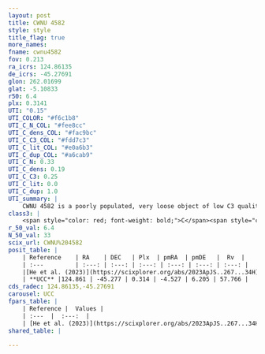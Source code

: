 ```yaml
---
layout: post
title: CWNU 4582
style: style
title_flag: true
more_names: 
fname: cwnu4582
fov: 0.213
ra_icrs: 124.86135
de_icrs: -45.27691
glon: 262.01699
glat: -5.10833
r50: 6.4
plx: 0.3141
UTI: "0.15"
UTI_COLOR: "#f6c1b8"
UTI_C_N_COL: "#fee8cc"
UTI_C_dens_COL: "#fac9bc"
UTI_C_C3_COL: "#fdd7c3"
UTI_C_lit_COL: "#e0a6b3"
UTI_C_dup_COL: "#a6cab9"
UTI_C_N: 0.33
UTI_C_dens: 0.19
UTI_C_C3: 0.25
UTI_C_lit: 0.0
UTI_C_dup: 1.0
UTI_summary: |
    CWNU 4582 is a poorly populated, very loose object of low C3 quality. It was recently reported in the literature.
class3: |
    <span style="color: red; font-weight: bold;">C</span><span style="color: red; font-weight: bold;">C</span>
r_50_val: 6.4
N_50_val: 33
scix_url: CWNU%204582
posit_table: |
    | Reference    | RA    | DEC   | Plx  | pmRA  | pmDE   |  Rv  |
    | :---         | :---: | :---: | :---: | :---: | :---: | :---: |
    |[He et al. (2023)](https://scixplorer.org/abs/2023ApJS..267...34H) | 124.949 | -45.273 | 0.304 | -4.557 | 6.244 | -- |
    | **UCC** |124.861 | -45.277 | 0.314 | -4.527 | 6.205 | 57.766 | 
cds_radec: 124.86135,-45.27691
carousel: UCC
fpars_table: |
    | Reference |  Values |
    | :---  |  :---:  |
    | [He et al. (2023)](https://scixplorer.org/abs/2023ApJS..267...34H) | `A0=1.65, m-M=13.05, logA=8.8` |
shared_table: |
    
---
```

